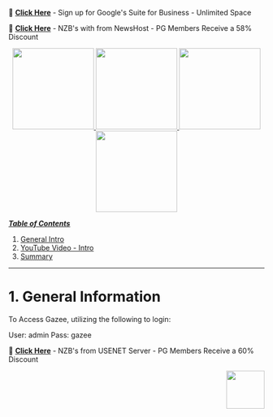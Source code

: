 📂 [**Click Here**](https://goo.gl/7NR3Da) - Sign up for Google's Suite for Business - Unlimited Space

📂 [**Click Here**](https://controlpanel.newshosting.com/signup/index.php?promo=partners&a_aid=5a65169240efd&a_bid=5ecfe99b) - NZB's with from NewsHost - PG Members Receive a 58% Discount

<p align="center">
  <a href="https://plexguide.com/forums" target="_blank"><img src="https://plexguide.com/wikipics/logo-forums.png" width="160"/>   
  <a href="https://github.com/Admin9705/PlexGuide.com-The-Awesome-Plex-Server/wiki" target="_blank"><img src="https://plexguide.com/wikipics/logo-wiki.png" width="160"/>
  <a href="https://plexguide.com/threads/plexguide-install-instructions.243/" target="_blank"><img src="https://plexguide.com/wikipics/logo-pg-install.png" width="160"/>
  <a href="https://plexguide.com/account/upgrades" target="_blank"><img src="https://plexguide.com/wikipics/logo-donate.png" width="160"/>
</p>

_**Table of Contents**_

1. [General Intro](#1-general-intro)
2. [YouTube Video - Intro](#2-youtube-video---intro)
3. [Summary](#3-summary)

----
# 1. General Information

To Access Gazee, utilizing the following to login:

User: admin
Pass: gazee

📂 [**Click Here**](http://usenetserver.com/partners/?a_aid=5a65169240efd&a_bid=5725b6ed) - NZB's from USENET Server - PG Members Receive a 60% Discount

<p align="right">
<a href="https://plexguide.com" target="_blank"><img src="https://plexguide.com/wikipics/logo.png" width="75"/>
</p>
